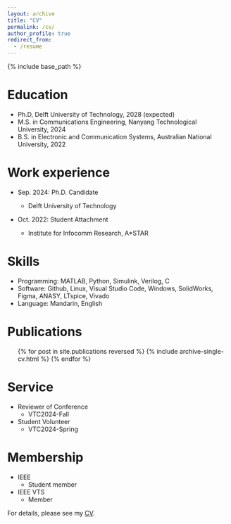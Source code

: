 ```yaml
---
layout: archive
title: "CV"
permalink: /cv/
author_profile: true
redirect_from:
  - /resume
---
```


{% include base_path %}

Education
======
* Ph.D, Delft University of Technology, 2028 (expected)
* M.S. in Communications Engineering, Nanyang Technological University, 2024
* B.S. in Electronic and Communication Systems, Australian National University, 2022

Work experience
======
* Sep. 2024: Ph.D. Candidate
  * Delft University of Technology

* Oct. 2022: Student Attachment
  * Institute for Infocomm Research, A*STAR
  
Skills
======
* Programming: MATLAB, Python, Simulink, Verilog, C
* Software: Github, Linux, Visual Studio Code, Windows, SolidWorks, Figma, ANASY, LTspice, Vivado
* Language: Mandarin, English

Publications
======
  <ul>{% for post in site.publications reversed %}
    {% include archive-single-cv.html %}
  {% endfor %}</ul>
    
Service
======
* Reviewer of Conference
  * VTC2024-Fall
* Student Volunteer
  * VTC2024-Spring

Membership
======
* IEEE
  * Student member
* IEEE VTS
  * Member



For details, please see my [CV](../ShunZHUGE.github.io/assets/CV_Shun_Zhuge_2024.pdf).

